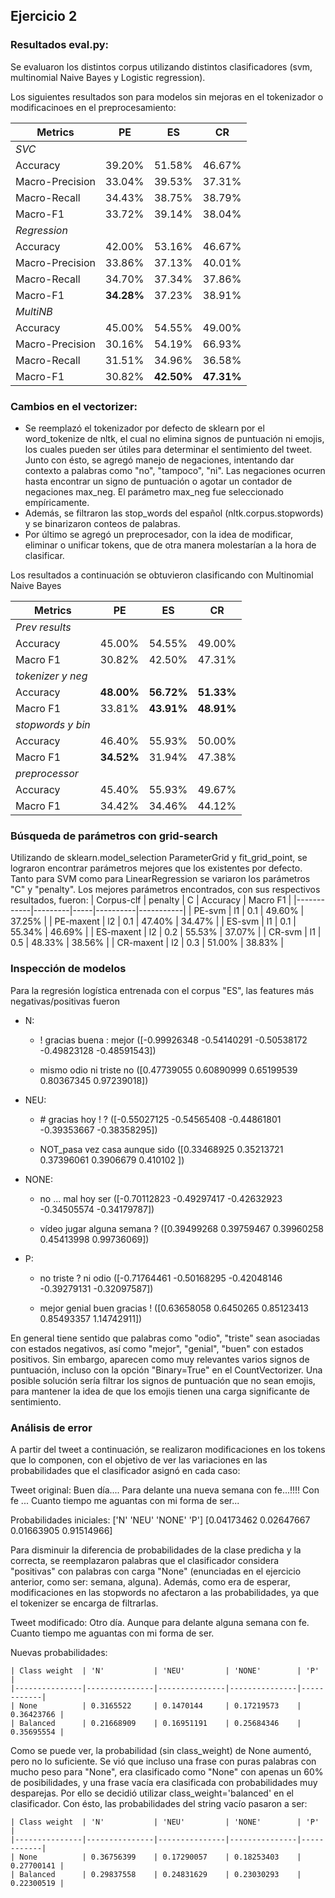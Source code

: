 ## Ejercicio 2

### Resultados eval.py:
Se evaluaron los distintos corpus utilizando distintos clasificadores (svm,
multinomial Naive Bayes y Logistic regression).

Los siguientes resultados son para modelos sin mejoras en el tokenizador o
modificacinoes en el preprocesamiento:


| Metrics           | PE       | ES       | CR       |
|-------------------|----------|----------|----------|
| *SVC*             |          |          |          |
| Accuracy          |  39.20%  |  51.58%  |  46.67%  |
| Macro-Precision   |  33.04%  |  39.53%  |  37.31%  |
| Macro-Recall      |  34.43%  |  38.75%  |  38.79%  |
| Macro-F1          |  33.72%  |  39.14%  |  38.04%  |
| *Regression*      |          |          |          |
| Accuracy          |  42.00%  |  53.16%  |  46.67%  |
| Macro-Precision   |  33.86%  |  37.13%  |  40.01%  |
| Macro-Recall      |  34.70%  |  37.34%  |  37.86%  |
| Macro-F1          |**34.28%**|  37.23%  |  38.91%  |
| *MultiNB*         |          |          |          |
| Accuracy          |  45.00%  |  54.55%  |  49.00%  |
| Macro-Precision   |  30.16%  |  54.19%  |  66.93%  |
| Macro-Recall      |  31.51%  |  34.96%  |  36.58%  |
| Macro-F1          |  30.82%  |**42.50%**|**47.31%**|


### Cambios en el vectorizer:
- Se reemplazó el tokenizador por defecto de sklearn por el word_tokenize de nltk,
el cual no elimina signos de puntuación ni emojis, los cuales pueden ser útiles
para determinar el sentimiento del tweet. Junto con ésto, se agregó manejo de negaciones,
intentando dar contexto a palabras como "no", "tampoco", "ni". Las negaciones ocurren
hasta encontrar un signo de puntuación o agotar un contador de negaciones max_neg. El
parámetro max_neg fue seleccionado empíricamente.
- Además, se filtraron las stop_words del español (nltk.corpus.stopwords) y se binarizaron
conteos de palabras.
- Por último se agregó un preprocesador, con la idea de modificar, eliminar o unificar
tokens, que de otra manera molestarían a la hora de clasificar.

Los resultados a continuación se obtuvieron clasificando con Multinomial Naive Bayes

| Metrics           | PE        | ES        | CR        |
|-------------------|-----------|-----------|-----------|
| *Prev results*    |           |           |           |
| Accuracy          | 45.00%    | 54.55%    | 49.00%    |
| Macro F1          | 30.82%    | 42.50%    | 47.31%    |
| *tokenizer y neg* |           |           |           |
| Accuracy          |**48.00%** |**56.72%** |**51.33%** |
| Macro F1          | 33.81%    |**43.91%** |**48.91%** |
| *stopwords y bin* |           |           |           |
| Accuracy          | 46.40%    | 55.93%    | 50.00%    |
| Macro F1          | **34.52%**| 31.94%    | 47.38%    |
| *preprocessor*    |           |           |           |
| Accuracy          | 45.40%    | 55.93%    | 49.67%    |
| Macro F1          | 34.42%    | 34.46%    | 44.12%    |


### Búsqueda de parámetros con grid-search
Utilizando de sklearn.model\_selection ParameterGrid y fit\_grid\_point, se lograron encontrar parámetros
mejores que los existentes por defecto. Tanto para SVM como para LinearRegression se variaron los
parámetros "C" y "penalty".
Los mejores parámetros encontrados, con sus respectivos resultados, fueron:
| Corpus-clf | penalty | C   | Accuracy | Macro F1  |
|------------|---------|-----|----------|-----------|
| PE-svm     | l1      | 0.1 | 49.60%   | 37.25%    |
| PE-maxent  | l2      | 0.1 | 47.40%   | 34.47%    |
| ES-svm     | l1      | 0.1 | 55.34%   | 46.69%    |
| ES-maxent  | l2      | 0.2 | 55.53%   | 37.07%    |
| CR-svm     | l1      | 0.5 | 48.33%   | 38.56%    |
| CR-maxent  | l2      | 0.3 | 51.00%   | 38.83%    |


### Inspección de modelos
Para la regresión logística entrenada con el corpus "ES", las features más negativas/positivas fueron
- N:
	* ! gracias buena : mejor ([-0.99926348 -0.54140291 -0.50538172 -0.49823128 -0.48591543])

	* mismo odio ni triste no ([0.47739055 0.60890999 0.65199539 0.80367345 0.97239018])
- NEU:
	* \# gracias hoy ! ? ([-0.55027125 -0.54565408 -0.44861801 -0.39353667 -0.38358295])

	* NOT_pasa vez casa aunque sido ([0.33468925 0.35213721 0.37396061 0.3906679  0.410102  ])
- NONE:
	* no ... mal hoy ser ([-0.70112823 -0.49297417 -0.42632923 -0.34505574 -0.34179787])

	* vídeo jugar alguna semana ? ([0.39499268 0.39759467 0.39960258 0.45413998 0.99736069])
- P:
	* no triste ? ni odio ([-0.71764461 -0.50168295 -0.42048146 -0.39279131 -0.32097587])

	* mejor genial buen gracias ! ([0.63658058 0.6450265  0.85123413 0.85493357 1.14742911])

En general tiene sentido que palabras como "odio", "triste" sean asociadas con estados negativos,
así como "mejor", "genial", "buen" con estados positivos. Sin embargo, aparecen como muy relevantes
varios signos de puntuación, incluso con la opción "Binary=True" en el CountVectorizer.
Una posible solución sería filtrar los signos de puntuación que no sean emojis, para mantener la
idea de que los emojis tienen una carga significante de sentimiento.


### Análisis de error
A partir del tweet a continuación, se realizaron modificaciones en los tokens que lo componen, con
el objetivo de ver las variaciones en las probabilidades que el clasificador asignó en cada caso:

Tweet original:
    Buen día.... Para delante una nueva semana con fe...!!!! Con fe ... Cuanto tiempo me aguantas con mi forma de ser...

Probabilidades iniciales:
    ['N'        'NEU'      'NONE'     'P']
    [0.04173462 0.02647667 0.01663905 0.91514966]

Para disminuir la diferencia de probabilidades de la clase predicha y la correcta, se reemplazaron palabras
que el clasificador considera "positivas" con palabras con carga "None" (enunciadas en el ejercicio anterior,
como ser: semana, alguna). Además, como era de esperar, modificaciones en las stopwords no afectaron a las
probabilidades, ya que el tokenizer se encarga de filtrarlas.

Tweet modificado:
    Otro día. Aunque para delante alguna semana con fe. Cuanto tiempo me aguantas con mi forma de ser.

Nuevas probabilidades:
    
    | Class weight  | 'N'           | 'NEU'         | 'NONE'        | 'P'        |
    |---------------|---------------|---------------|---------------|------------|
    | None          | 0.3165522     | 0.1470144     | 0.17219573    | 0.36423766 |
    | Balanced      | 0.21668909    | 0.16951191    | 0.25684346    | 0.35695554 |

Como se puede ver, la probabilidad (sin class\_weight) de None aumentó, pero no lo suficiente.
Se vió que incluso una frase con puras palabras con mucho peso para "None", era clasificado como "None" con apenas
un 60% de posibilidades, y una frase vacía era clasificada con probabilidades muy desparejas.
Por ello se decidió utilizar class\_weight='balanced' en el clasificador. Con ésto, las probabilidades del string
vacío pasaron a ser:

    | Class weight  | 'N'           | 'NEU'         | 'NONE'        | 'P'        |
    |---------------|---------------|---------------|---------------|------------|
    | None          | 0.36756399    | 0.17290057    | 0.18253403    | 0.27700141 |
    | Balanced      | 0.29837558    | 0.24831629    | 0.23030293    | 0.22300519 |
